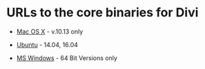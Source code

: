 # URLs to the core binaries for Divi

* [Mac OS X](https://github.com/Divicoin/Divi/blob/master/releases/divi_osx.zip) -  v.10.13 only

* [Ubuntu](https://github.com/Divicoin/Divi/blob/master/releases/divi_ubuntu.zip) - 14.04, 16.04

* [MS Windows](https://github.com/Divicoin/Divi/blob/master/releases/divi_win_64.zip) - 64 Bit Versions only

